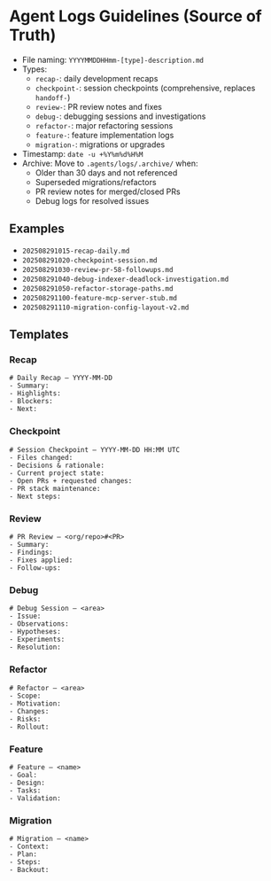 # Agent Logs Guidelines (Source of Truth)

- File naming: `YYYYMMDDHHmm-[type]-description.md`
- Types:
  - `recap-`: daily development recaps
  - `checkpoint-`: session checkpoints (comprehensive, replaces `handoff-`)
  - `review-`: PR review notes and fixes
  - `debug-`: debugging sessions and investigations
  - `refactor-`: major refactoring sessions
  - `feature-`: feature implementation logs
  - `migration-`: migrations or upgrades
- Timestamp: `date -u +%Y%m%d%H%M`
- Archive: Move to `.agents/logs/.archive/` when:
  - Older than 30 days and not referenced
  - Superseded migrations/refactors
  - PR review notes for merged/closed PRs
  - Debug logs for resolved issues

## Examples
- `202508291015-recap-daily.md`
- `202508291020-checkpoint-session.md`
- `202508291030-review-pr-58-followups.md`
- `202508291040-debug-indexer-deadlock-investigation.md`
- `202508291050-refactor-storage-paths.md`
- `202508291100-feature-mcp-server-stub.md`
- `202508291110-migration-config-layout-v2.md`

## Templates

### Recap
```
# Daily Recap — YYYY-MM-DD
- Summary:
- Highlights:
- Blockers:
- Next:
```

### Checkpoint
```
# Session Checkpoint — YYYY-MM-DD HH:MM UTC
- Files changed:
- Decisions & rationale:
- Current project state:
- Open PRs + requested changes:
- PR stack maintenance:
- Next steps:
```

### Review
```
# PR Review — <org/repo>#<PR>
- Summary:
- Findings:
- Fixes applied:
- Follow-ups:
```

### Debug
```
# Debug Session — <area>
- Issue:
- Observations:
- Hypotheses:
- Experiments:
- Resolution:
```

### Refactor
```
# Refactor — <area>
- Scope:
- Motivation:
- Changes:
- Risks:
- Rollout:
```

### Feature
```
# Feature — <name>
- Goal:
- Design:
- Tasks:
- Validation:
```

### Migration
```
# Migration — <name>
- Context:
- Plan:
- Steps:
- Backout:
```
